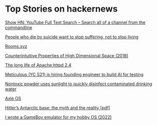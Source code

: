 # Top Stories on hackernews <br />
[Show HN: YouTube Full Text Search – Search all of a channel from the commandline](https://github.com/NotJoeMartinez/yt-fts)

[People who die by suicide want to stop suffering, not to stop living](https://english.elpais.com/science-tech/2023-05-20/psychologist-enrique-echeburua-people-who-die-by-suicide-want-to-stop-suffering-not-to-stop-living.html)

[Rooms.xyz](https://rooms.xyz/)

[Counterintuitive Properties of High Dimensional Space (2018)](https://marckhoury.github.io/blog/counterintuitive-properties-of-high-dimensional-space/)

[The long life of Apache httpd 2.4](https://utcc.utoronto.ca/~cks/space/blog/web/Apache24LongLife)

[Meticulous (YC S21) is hiring founding engineer to build AI for testing]()

[Nontoxic powder uses sunlight to quickly disinfect contaminated drinking water](https://news.stanford.edu/2023/05/18/new-technology-uses-ordinary-sunlight-disinfect-drinking-water/)

[Axle OS](https://axleos.com/)

[Hitler’s Antarctic base: the myth and the reality [pdf]](https://www.histarmar.com.ar/Antartida/Base-Hitler/LaBaseAntarticadeHitler.pdf)

[I wrote a GameBoy emulator for my hobby OS (2022)](https://axleos.com/writing-axles-gameboy-emulator/)
